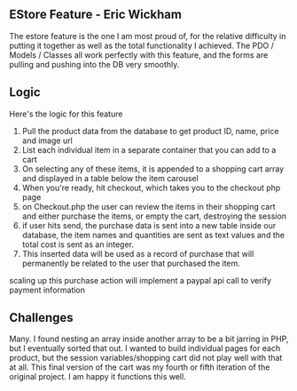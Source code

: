 ## EStore Feature - Eric Wickham

The estore feature is the one I am most proud of, for the relative difficulty in putting it together as well as the total functionality I achieved. 
The PDO / Models / Classes all work perfectly with this feature, and the forms are pulling and pushing into the DB very smoothly. 

## Logic

Here's the logic for this feature

1. Pull the product data from the database to get product ID, name, price and image url
2. List each individual item in a separate container that you can add to a cart
3. On selecting any of these items, it is appended to a shopping cart array and displayed in a table below the item carousel
4. When you're ready, hit checkout, which takes you to the checkout php page
5. on Checkout.php the user can review the items in their shopping cart and either purchase the items, or empty the cart, destroying the session
6. if user hits send, the purchase data is sent into a new table inside our database, the item names and quantities are sent as text values and the total cost is sent as an integer. 
7. This inserted data will be used as a record of purchase that will permanently be related to the user that purchased the item. 

 scaling up this purchase action will implement a paypal api call to verify payment information


## Challenges

Many. I found nesting an array inside another array to be a bit jarring in PHP, but I eventually sorted that out. I wanted to build individual pages for each product, but the session variables/shopping cart did not play well with that at all. 
This final version of the cart was my fourth or fifth iteration of the original project. I am happy it functions this well. 
